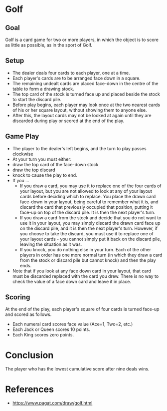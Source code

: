 # Golf

## Goal

Golf is a card game for two or more players, in which the object is to
score as little as possible, as in the sport of Golf.

## Setup

* The dealer deals four cards to each player, one at a time.
* Each player's cards are to be arranged face down in a square. 
* The remaining undealt cards are placed face-down in the centre of
  the table to form a drawing stock.
* The top card of the stock is turned face up and placed beside the
  stock to start the discard pile. 
* Before play begins, each player may look once at the two nearest
 cards of his or her square layout, without showing them to anyone
 else.
* After this, the layout cards may not be looked at again until they
  are discarded during play or scored at the end of the play.
  
## Game Play

* The player to the dealer's left begins, and the turn to play passes
 clockwise
* At your turn you must either:
 * draw the top card of the face-down stock
 * draw the top discard 
 * knock to cause the play to end.
* If you ...
  * If you draw a card, you may use it to replace one of the four cards
    of your layout, but you are not allowed to look at any of your
    layout cards before deciding which to replace. You place the drawn
    card face-down in your layout, being careful to remember what it is,
    and discard the card that previously occupied that position, putting
    it face-up on top of the discard pile. It is then the next player's
    turn.
  * If you draw a card from the stock and decide that you do not want to
    use it in your layout, you may simply discard the drawn card face up
    on the discard pile, and it is then the next player's turn. However,
    if you choose to take the discard, you must use it to replace one of
    your layout cards - you cannot simply put it back on the discard
    pile, leaving the situation as it was.
  * If you knock, you do nothing else in your turn. Each of the other
    players in order has one more normal turn (in which they draw a card
    from the stock or discard pile but cannot knock) and then the play
    ends.
* Note that if you look at any face down card in your layout, that
  card must be discarded replaced with the card you drew. There is no
  way to check the value of a face down card and leave it in place.
  
## Scoring

At the end of the play, each player's square of four cards is turned face-up and scored as follows.

* Each numeral card scores face value (Ace=1, Two=2, etc.)
* Each Jack or Queen scores 10 points.
* Each King scores zero points.

# Conclusion

The player who has the lowest cumulative score after nine deals wins.

# References

* https://www.pagat.com/draw/golf.html
